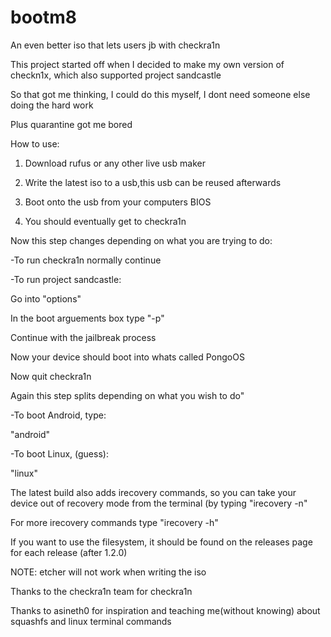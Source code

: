 # bootm8
An even better iso that lets users jb with checkra1n

This project started off when I decided to make my own version of checkn1x, which also supported project sandcastle

So that got me thinking, I could do this myself, I dont need someone else doing the hard work

Plus quarantine got me bored

How to use:

1. Download rufus or any other live usb maker

2. Write the latest iso to a usb,this usb can be reused afterwards

3. Boot onto the usb from your computers BIOS

4. You should eventually get to checkra1n


Now this step changes depending on what you are trying to do:

-To run checkra1n normally continue

-To run project sandcastle:

Go into "options"

In the boot arguements box type "-p"

Continue with the jailbreak process

Now your device should boot into whats called PongoOS

Now quit checkra1n

Again this step splits depending on what you wish to do"

-To boot Android, type:

"android"


-To boot Linux, (guess):

"linux"


The latest build also adds irecovery commands, so you can take your device out of recovery mode from the terminal (by typing "irecovery -n"

For more irecovery commands type "irecovery -h"


If you want to use the filesystem, it should be found on the releases page for each release (after 1.2.0)


NOTE: etcher will not work when writing the iso

Thanks to the checkra1n team for checkra1n

Thanks to asineth0 for inspiration and teaching me(without knowing) about squashfs and linux terminal commands
